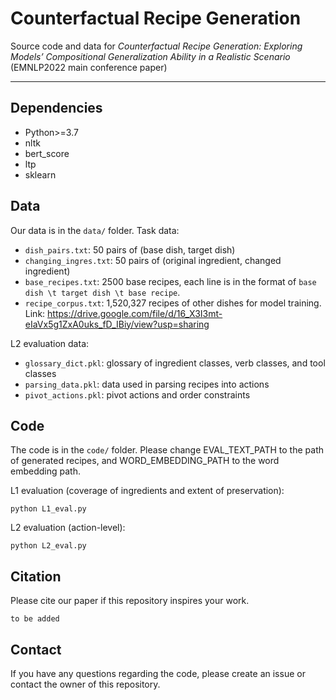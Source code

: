 # Counterfactual Recipe Generation
Source code and data for *Counterfactual Recipe Generation: Exploring Models’ Compositional Generalization Ability in a Realistic Scenario* (EMNLP2022 main conference paper)

---

## Dependencies
 - Python>=3.7
 - nltk
 - bert_score
 - ltp
 - sklearn

## Data
Our data is in the `data/` folder. 
Task data:
 - `dish_pairs.txt`: 50 pairs of (base dish, target dish)
 - `changing_ingres.txt`: 50 pairs of (original ingredient, changed ingredient)
 - `base_recipes.txt`: 2500 base recipes, each line is in the format of `base dish \t target dish \t base recipe`.
 - `recipe_corpus.txt`: 1,520,327 recipes of other dishes for model training. Link: https://drive.google.com/file/d/16_X3I3mt-eIaVx5g1ZxA0uks_fD_IBiy/view?usp=sharing

L2 evaluation data:
 - `glossary_dict.pkl`: glossary of ingredient classes, verb classes, and tool classes
 - `parsing_data.pkl`: data used in parsing recipes into actions
 - `pivot_actions.pkl`: pivot actions and order constraints

## Code
The code is in the `code/` folder.
Please change EVAL_TEXT_PATH to the path of generated recipes, and WORD_EMBEDDING_PATH to the word embedding path.

L1 evaluation (coverage of ingredients and extent of preservation): 
```
python L1_eval.py
```
L2 evaluation (action-level):
```
python L2_eval.py
```

## Citation
Please cite our paper if this repository inspires your work.
```
to be added
```

## Contact
If you have any questions regarding the code, please create an issue or contact the owner of this repository.